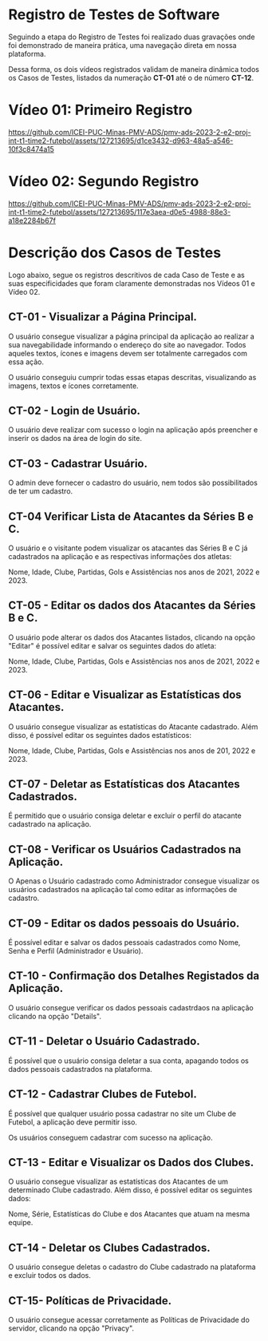 # Registro de Testes de Software

Seguindo a etapa do Registro de Testes foi realizado duas gravações onde foi demonstrado de maneira prática, uma navegação direta em nossa plataforma.

Dessa forma, os dois vídeos registrados validam de maneira dinâmica todos os Casos de Testes, listados da numeração **CT-01** até o de número **CT-12**.

# Vídeo 01: Primeiro Registro

https://github.com/ICEI-PUC-Minas-PMV-ADS/pmv-ads-2023-2-e2-proj-int-t1-time2-futebol/assets/127213695/d1ce3432-d963-48a5-a546-10f3c8474a15

# Vídeo 02: Segundo Registro



https://github.com/ICEI-PUC-Minas-PMV-ADS/pmv-ads-2023-2-e2-proj-int-t1-time2-futebol/assets/127213695/117e3aea-d0e5-4988-88e3-a18e2284b67f



# Descrição dos Casos de Testes

Logo abaixo, segue os registros descritivos de cada Caso de Teste e as suas especificidades que foram claramente demonstradas nos Vídeos 01 e Vídeo 02.

## CT-01 - Visualizar a Página Principal.

O usuário consegue visualizar a página principal da aplicação ao realizar a sua navegabilidade informando o endereço do site ao navegador.
Todos aqueles textos, ícones e imagens devem ser totalmente carregados com essa ação.

O usuário conseguiu cumprir todas essas etapas descritas, visualizando as imagens, textos e ícones corretamente.

## CT-02 - Login de Usuário.

O usuário deve realizar com sucesso o login na aplicação após preencher e inserir os dados na área de login do site.

## CT-03 - Cadastrar Usuário.

O admin deve fornecer o cadastro do usuário, nem todos são possibilitados de ter um cadastro.

## CT-04 Verificar Lista de Atacantes da Séries B e C.

O usuário e o visitante podem visualizar os atacantes das Séries B e C já cadastrados na aplicação e as respectivas informações dos atletas: 

Nome, Idade, Clube, Partidas, Gols e Assistências nos anos de 2021, 2022 e 2023.

## CT-05 - Editar os dados dos Atacantes da Séries B e C.

O usuário pode alterar os dados dos Atacantes listados, clicando na opção "Editar" é possível editar e salvar os seguintes dados do atleta:

Nome, Idade, Clube, Partidas, Gols e Assistências nos anos de 2021, 2022 e 2023.

## CT-06 - Editar e Visualizar as Estatísticas dos Atacantes.

O usuário consegue visualizar as estatísticas do Atacante cadastrado. Além disso, é possível editar os seguintes dados estatísticos:

Nome, Idade, Clube, Partidas, Gols e Assistências nos anos de 201, 2022 e 2023.

## CT-07 - Deletar as Estatísticas dos Atacantes Cadastrados.

É permitido que o usuário consiga deletar e excluir o perfil do atacante cadastrado na aplicação.

## CT-08 - Verificar os Usuários Cadastrados na Aplicação.

O Apenas o Usuário cadastrado como Administrador consegue visualizar os usuários cadastrados na aplicação tal como editar as informações de cadastro.

## CT-09 - Editar os dados pessoais do Usuário.

É possível editar e salvar os dados pessoais cadastrados como Nome, Senha e Perfil (Administrador e Usuário).

## CT-10 - Confirmação dos Detalhes Registados da Aplicação.

O usuário consegue verificar os dados pessoais cadastrdaos na aplicação clicando na opção "Details".

## CT-11 - Deletar o Usuário Cadastrado.

É possível que o usuário consiga deletar a sua conta, apagando todos os dados pessoais cadastrados na plataforma.

## CT-12 - Cadastrar Clubes de Futebol.

É possível que qualquer usuário possa cadastrar no site um Clube de Futebol, a aplicação deve permitir isso.

Os usuários conseguem cadastrar com sucesso na aplicação.

## CT-13 - Editar e Visualizar os Dados dos Clubes.

O usuário consegue visualizar as estatísticas dos Atacantes de um determinado Clube cadastrado. Além disso, é possível editar os seguintes dados:

Nome, Série, Estatísticas do Clube e dos Atacantes que atuam na mesma equipe.

## CT-14 - Deletar os Clubes Cadastrados.

O usuário consegue deletas o cadastro do Clube cadastrado na plataforma e excluir todos os dados.

## CT-15- Políticas de Privacidade.

O usuário consegue acessar corretamente as Políticas de Privacidade do servidor, clicando na opção "Privacy".
